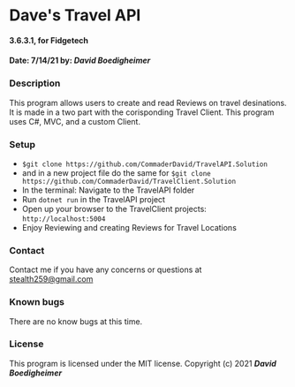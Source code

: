 # Dave's Travel API
#### 3.6.3.1, for Fidgetech
#### Date: 7/14/21  by: _**David Boedigheimer**_
### Description
This program allows users to create and read Reviews on travel desinations. It is made in a two part with the corisponding Travel Client. This program uses C#, MVC, and a custom Client.
### Setup
* `$git clone https://github.com/CommaderDavid/TravelAPI.Solution`
* and in a new project file do the same for `$git clone https://github.com/CommaderDavid/TravelClient.Solution`
* In the terminal: Navigate to the TravelAPI folder
* Run `dotnet run` in the TravelAPI project
* Open up your browser to the TravelClient projects: `http://localhost:5004`
* Enjoy Reviewing and creating Reviews for Travel Locations
### Contact
Contact me if you have any concerns or questions at stealth259@gmail.com
### Known bugs
There are no know bugs at this time.
### License
This program is licensed under the MIT license.
Copyright (c) 2021 _**David Boedigheimer**_